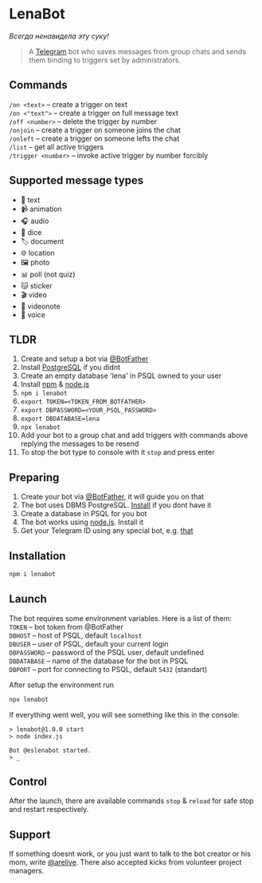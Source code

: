 # LenaBot
*Всегда ненавидела эту суку!*

> A [Telegram](//telegram.org) bot who saves messages from group chats and sends them binding to triggers set by administrators.

## Commands
`/on <text>` – create a trigger on text  
`/on <"text">` – create a trigger on full message text  
`/off <number>` – delete the trigger by number  
`/onjoin` – create a trigger on someone joins the chat  
`/onleft` – create a trigger on someone lefts the chat  
`/list` – get all active triggers  
`/trigger <number>` – invoke active trigger by number forcibly

## Supported message types
+ 📃 text
+ 📹 animation
+ 🎧 audio
+ 🎲 dice
+ 🏷️ document
+ 🌐 location
+ 🖼️ photo
+ 📊 poll (not quiz)
+ 😽 sticker
+ 🎬 video
+ 🎥 videonote
+ 🎤 voice

## TLDR
1. Create and setup a bot via [@BotFather](//t.me/BotFather)
2. Install [PostgreSQL](//www.postgresql.org/download/) if you didnt
3. Create an empty database 'lena' in PSQL owned to your user
4. Install [npm](//www.npmjs.com) & [node.js](//npmjs.com/package/node)
5. `npm i lenabot`
6. `export TOKEN=<TOKEN_FROM_BOTFATHER>`
7. `export DBPASSWORD=<YOUR_PSQL_PASSWORD>`
8. `export DBDATABASE=lena`
9. `npx lenabot`
10. Add your bot to a group chat and add triggers with commands above replying the messages to be resend
11. To stop the bot type to console with it `stop` and press enter

## Preparing
1. Create your bot via [@BotFather](//t.me/BotFather), it will guide you on that
2. The bot uses DBMS PostgreSQL. [Install](//www.postgresql.org/download/) if you dont have it
3. Create a database in PSQL for you bot
4. The bot works using [node.js](//npmjs.com/package/node). Install it
5. Get your Telegram ID using any special bot, e.g. [that](//t.me/myidbot)

## Installation
```bash
npm i lenabot
```

## Launch
The bot requires some environment variables. Here is a list of them:  
`TOKEN` – bot token from @BotFather  
`DBHOST` – host of PSQL, default `localhost`  
`DBUSER` – user of PSQL, default your current login  
`DBPASSWORD` – password of the PSQL user, default undefined  
`DBDATABASE` – name of the database for the bot in PSQL  
`DBPORT` – port for connecting to PSQL, default `5432` (standart)

After setup the environment run
```bash
npx lenabot
```

If everything went well, you will see something like this in the console:
```
> lenabot@1.0.0 start
> node index.js

Bot @eslenabot started.
> _
```

## Control
After the launch, there are available commands `stop` & `reload` for safe stop and restart respectively.

## Support
If something doesnt work, or you just want to talk to the bot creator or his mom, write [@arelive](//t.me/arelive). There also accepted kicks from volunteer project managers.
